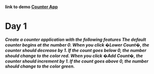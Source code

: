 #### link to demo [Counter App ](https://abiola-farounbi.github.io/ecx-30days-of-code/day1/)
Day 1
============
#####	Create a counter application with the following features The default counter begins at the number 0. When you click �Lower Count�, the counter should decrease by 1. If the count goes below 0, the number should change to the color red. When you click �Add Count�, the counter should increment by 1. If the count goes above 0, the number should change to the color green.
